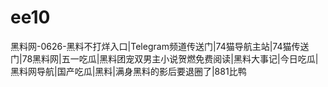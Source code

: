 # ee10
黑料网-0626-黑料不打烊入口|Telegram频道传送门|74猫导航主站|74猫传送门|78黑料网|五一吃瓜|黑料团宠双男主小说贺燃免费阅读|黑料大事记|今日吃瓜|黑料网导航|国产吃瓜|黑料|满身黑料的影后要退圈了|881比鸭
